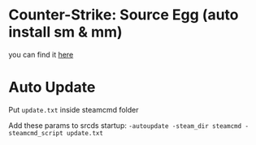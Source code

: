 # Counter-Strike: Source Egg (auto install sm & mm)
you can find it [here](https://github.com/Cyclops789/Pterodactyl-css/blob/main/egg-css.json)
# Auto Update
Put ``update.txt`` inside steamcmd folder

Add these params to srcds startup:
``-autoupdate -steam_dir steamcmd -steamcmd_script update.txt``
